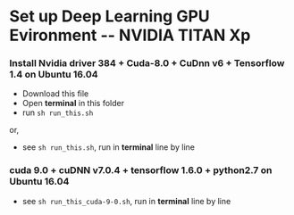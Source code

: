 
# Set up Deep Learning GPU Evironment -- NVIDIA TITAN Xp
### Install Nvidia driver 384 + Cuda-8.0 + CuDnn v6 + Tensorflow 1.4 on Ubuntu 16.04 


- Download this file
- Open **terminal** in this folder
- run `sh run_this.sh`

or,
- see `sh run_this.sh`, run in **terminal** line by line


### cuda 9.0 + cuDNN v7.0.4 + tensorflow 1.6.0 + python2.7 on Ubuntu 16.04 

- see `sh run_this_cuda-9-0.sh`, run in **terminal** line by line
